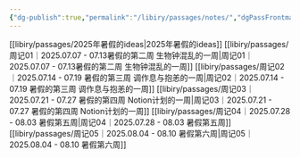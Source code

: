 ```yaml
---
{"dg-publish":true,"permalink":"/libiry/passages/notes/","dgPassFrontmatter":true,"noteIcon":"","created":"2025-07-05T16:27:49.079+08:00","updated":"2025-08-09T02:30:45.327+08:00"}
---
```



[[libiry/passages/2025年暑假的ideas\|2025年暑假的ideas]]
[[libiry/passages/周记01｜2025.07.07 - 07.13暑假的第二周 生物钟混乱的一周\|周记01｜2025.07.07 - 07.13暑假的第二周 生物钟混乱的一周]]
[[libiry/passages/周记02｜2025.07.14 - 07.19 暑假的第三周 调作息与抱恙的一周\|周记02｜2025.07.14 - 07.19 暑假的第三周 调作息与抱恙的一周]]
[[libiry/passages/周记03｜2025.07.21 - 07.27 暑假的第四周 Notion计划的一周\|周记03｜2025.07.21 - 07.27 暑假的第四周 Notion计划的一周]]
[[libiry/passages/周记04｜2025.07.28 - 08.03 暑假第五周\|周记04｜2025.07.28 - 08.03 暑假第五周]]
[[libiry/passages/周记05｜2025.08.04 - 08.10 暑假第六周\|周记05｜2025.08.04 - 08.10 暑假第六周]]
